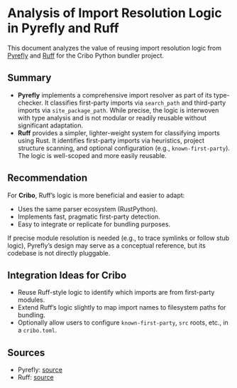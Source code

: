# Analysis of Import Resolution Logic in Pyrefly and Ruff

This document analyzes the value of reusing import resolution logic from [Pyrefly](https://github.com/facebook/pyrefly) and [Ruff](https://github.com/astral-sh/ruff) for the Cribo Python bundler project.

## Summary

- **Pyrefly** implements a comprehensive import resolver as part of its type-checker. It classifies first-party imports via `search_path` and third-party imports via `site_package_path`. While precise, the logic is interwoven with type analysis and is not modular or readily reusable without significant adaptation.
- **Ruff** provides a simpler, lighter-weight system for classifying imports using Rust. It identifies first-party imports via heuristics, project structure scanning, and optional configuration (e.g., `known-first-party`). The logic is well-scoped and more easily reusable.

## Recommendation

For **Cribo**, Ruff’s logic is more beneficial and easier to adapt:
- Uses the same parser ecosystem (RustPython).
- Implements fast, pragmatic first-party detection.
- Easy to integrate or replicate for bundling purposes.

If precise module resolution is needed (e.g., to trace symlinks or follow stub logic), Pyrefly’s design may serve as a conceptual reference, but its codebase is not directly pluggable.

## Integration Ideas for Cribo

- Reuse Ruff-style logic to identify which imports are from first-party modules.
- Extend Ruff’s logic slightly to map import names to filesystem paths for bundling.
- Optionally allow users to configure `known-first-party`, `src` roots, etc., in a `cribo.toml`.

## Sources

- Pyrefly: [source](https://github.com/facebook/pyrefly)
- Ruff: [source](https://github.com/astral-sh/ruff)